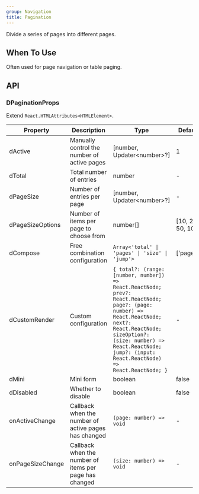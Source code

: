 ```yaml
---
group: Navigation
title: Pagination
---
```


Divide a series of pages into different pages.

## When To Use

Often used for page navigation or table paging.

## API

### DPaginationProps

Extend `React.HTMLAttributes<HTMLElement>`.

<!-- prettier-ignore-start -->
| Property | Description | Type | Default | 
| --- | --- | --- | --- | 
| dActive | Manually control the number of active pages | [number, Updater\<number\>?] | 1 |
| dTotal | Total number of entries | number | - |
| dPageSize | Number of entries per page | [number, Updater\<number\>?] | - |
| dPageSizeOptions | Number of items per page to choose from | number[] | [10, 20, 50, 100] |
| dCompose | Free combination configuration | `Array<'total' \| 'pages' \| 'size' \| 'jump'>` | ['pages'] |
| dCustomRender | Custom configuration | `{ total?: (range: [number, number]) => React.ReactNode; prev?: React.ReactNode; page?: (page: number) => React.ReactNode; next?: React.ReactNode; sizeOption?: (size: number) => React.ReactNode; jump?: (input: React.ReactNode) => React.ReactNode; }` | - |
| dMini | Mini form | boolean | false |
| dDisabled | Whether to disable | boolean | false |
| onActiveChange | Callback when the number of active pages has changed | `(page: number) => void` | - |
| onPageSizeChange | Callback when the number of items per page has changed | `(size: number) => void` | - |
<!-- prettier-ignore-end -->
